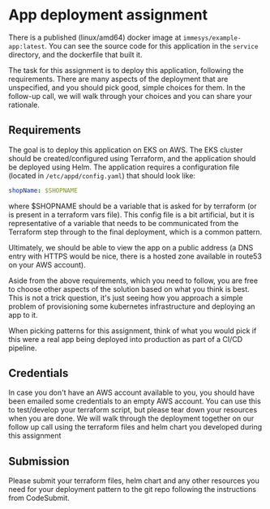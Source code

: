 # App deployment assignment

There is a published (linux/amd64) docker image at `immesys/example-app:latest`. You can see the source code for this application in the `service` directory, and the dockerfile that built it.

The task for this assignment is to deploy this application, following the requirements. There are many aspects of the deployment that are unspecified, and you should pick good, simple choices for them. In the follow-up call, we will walk through your choices and you can share your rationale.

## Requirements

The goal is to deploy this application on EKS on AWS. The EKS cluster should be created/configured using Terraform, and the application should be deployed using Helm. The application requires a configuration file (located in `/etc/appd/config.yaml`) that should look like:

```yaml
shopName: $SHOPNAME
```

where $SHOPNAME should be a variable that is asked for by terraform (or is present in a terraform vars file). This config file is a bit artificial, but it is representative of a variable that needs to be communicated from the Terraform step through to the final deployment, which is a common pattern.

Ultimately, we should be able to view the app on a public address (a DNS entry with HTTPS would be nice, there is a hosted zone available in route53 on your AWS account).

Aside from the above requirements, which you need to follow, you are free to choose other aspects of the solution based on what you think is best. This is not a trick question, it's just seeing how you approach a simple problem of provisioning some kubernetes infrastructure and deploying an app to it.

When picking patterns for this assignment, think of what you would pick if this were a real app being deployed into production as part of a CI/CD pipeline.

## Credentials
In case you don't have an AWS account available to you, you should have been emailed some credentials to an empty AWS account. You can use this to test/develop your terraform script, but please tear down your resources when you are done. We will walk through the deployment together on our follow up call using the terraform files and helm chart you developed during this assignment

## Submission
Please submit your terraform files, helm chart and any other resources you need for your deployment pattern to the git repo following the instructions from CodeSubmit. 